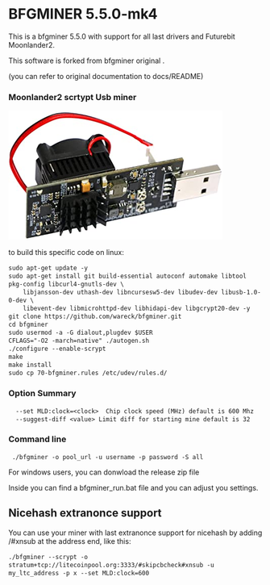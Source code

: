 # BFGMINER 5.5.0-mk4                                                        

This is a bfgminer 5.5.0 with support for all last drivers and Futurebit Moonlander2.

This software is forked from bfgminer original .

(you can refer to original documentation to docs/README)

### Moonlander2 scrtypt Usb miner ##

![](https://raw.githubusercontent.com/wareck/bfgminer/bfgminer/docs/moonlander.jpg)


to build this specific code on linux:

	sudo apt-get update -y
	sudo apt-get install git build-essential autoconf automake libtool pkg-config libcurl4-gnutls-dev \
        libjansson-dev uthash-dev libncursesw5-dev libudev-dev libusb-1.0-0-dev \
        libevent-dev libmicrohttpd-dev libhidapi-dev libgcrypt20-dev -y
	git clone https://github.com/wareck/bfgminer.git
	cd bfgminer
	sudo usermod -a -G dialout,plugdev $USER
	CFLAGS="-O2 -march=native" ./autogen.sh
	./configure --enable-scrypt
	make
	make install
	sudo cp 70-bfgminer.rules /etc/udev/rules.d/


### Option Summary ###

```
  --set MLD:clock=<clock>  Chip clock speed (MHz) default is 600 Mhz
  --suggest-diff <value> Limit diff for starting mine default is 32
```

### Command line ###

```
 ./bfgminer -o pool_url -u username -p password -S all 
```

For windows users, you can donwload the release zip file

Inside you can find a bfgminer_run.bat file and you can adjust you settings.

## Nicehash extranonce support ##

You can use your miner with last extranonce support for nicehash by adding /#xnsub at the address end, like this:

	./bfgminer --scrypt -o stratum+tcp://litecoinpool.org:3333/#skipcbcheck#xnsub -u my_ltc_address -p x --set MLD:clock=600
	
